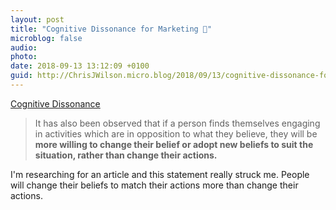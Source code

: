 ```yaml
---
layout: post
title: "Cognitive Dissonance for Marketing 🔗"
microblog: false
audio: 
photo: 
date: 2018-09-13 13:12:09 +0100
guid: http://ChrisJWilson.micro.blog/2018/09/13/cognitive-dissonance-for.html
---
```

[Cognitive Dissonance](https://medium.com/psychology-secrets-for-marketing/cognitive-dissonance-704ada47b048) 
> It has also been observed that if a person finds themselves engaging in activities which are in opposition to what they believe, they will be **more willing to change their belief or adopt new beliefs to suit the situation, rather than change their actions.**

I'm researching for an article and this statement really struck me. People will change their beliefs to match their actions more than change their actions. 
